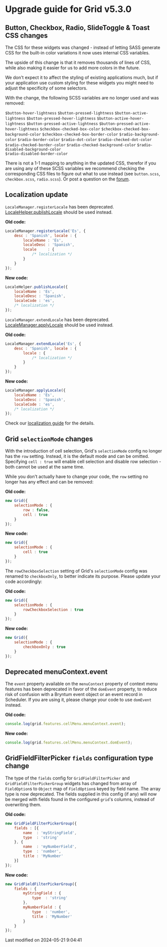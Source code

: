 # Upgrade guide for Grid v5.3.0

## Button, Checkbox, Radio, SlideToggle & Toast CSS changes

The CSS for these widgets was changed - instead of letting SASS generate CSS for the built-in color variations it now
uses internal CSS variables.

The upside of this change is that it removes thousands of lines of CSS, while also making it easier for us to add more
colors in the future.

We don't expect it to affect the styling of existing applications much, but if your application use custom styling for
these widgets you might need to adjust the specificity of some selectors.

With the change, the following SCSS variables are no longer used and was removed:

`$button-hover-lightness`
`$button-pressed-lightness`
`$button-active-lightness`
`$button-pressed-hover-lightness`
`$button-active-hover-lightness`
`$button-pressed-active-lightness`
`$button-pressed-active-hover-lightness`
`$checkbox-checked-box-color`
`$checkbox-checked-box-background-color`
`$checkbox-checked-box-border-color`
`$radio-background-color`
`$radio-border-color`
`$radio-dot-color`
`$radio-checked-dot-color`
`$radio-checked-border-color`
`$radio-checked-background-color`
`$radio-disabled-background-color`             
`$radio-disabled-border-color`

There is not a 1-1 mapping to anything in the updated CSS, therefor if you are using any of these SCSS variables we
recommend checking the corresponding CSS files to figure out what to use instead (see `button.scss`, `checkbox.scss`,
`radio.scss`). Or post a question on the [forum](https://forum.bryntum.com).

## Localization update

`LocaleManager.registerLocale` has been deprecated.
[LocaleHelper.publishLocale](#Core/localization/LocaleHelper#function-publishLocale-static) should be used instead.

**Old code:**

```javascript
LocaleManager.registerLocale('Es', {
    desc : 'Spanish', locale : {
        localeName : 'Es',
        localeDesc : 'Spanish',
        locale     : {
            /* localization */
        }
    }
});
```

**New code:**

```javascript
LocaleHelper.publishLocale({
    localeName : 'Es',
    localeDesc : 'Spanish',
    localeCode : 'es',
    /* localization */
});
```

`LocaleManager.extendLocale` has been deprecated.
[LocaleManager.applyLocale](#Core/localization/LocaleManager#function-applyLocale) should be used instead.

**Old code:**

```javascript
LocaleManager.extendLocale('Es', {
    desc : 'Spanish', locale : {
        locale : {
            /* localization */
        }
    }
});
```

**New code:**

```javascript
LocaleManager.applyLocale({
    localeName : 'Es',
    localeDesc : 'Spanish',
    localeCode : 'es',
    /* localization */
});
```

Check our [localization guide](#Grid/guides/customization/localization.md#locales) for the details.

## Grid `selectionMode` changes

With the introduction of cell selection, Grid's `selectionMode` config no longer has the `row` setting. Instead, it is 
the default mode and can be omitted. Specifying `cell : true` will enable cell selection and disable row selection - 
both cannot be used at the same time.

While you don't actually have to change your code, the `row` setting no longer has any effect and can be removed:

**Old code:**

```javascript
new Grid({
    selectionMode : {
        row : false,
        cell : true
    }
});
```

**New code:**

```javascript
new Grid({
    selectionMode : {
        cell : true
    }
});
```

The `rowCheckboxSelection` setting of Grid's `selectionMode` config was renamed to `checkboxOnly`, to better indicate 
its purpose. Please update your code accordingly:

**Old code:**

```javascript
new Grid({
    selectionMode : {
        rowCheckboxSelection : true
    }
});
```

**New code:**

```javascript
new Grid({
    selectionMode : {
        checkboxOnly : true
    }
});
```
## Deprecated menuContext.event

The `event` property available on the `menuContext` property of context menu features has been deprecated in favor of 
the `domEvent` property, to reduce risk of confusion with a Bryntum event object or an event record in Scheduler. If you
are using it, please change your code to use `domEvent` instead.

**Old code:**
```javascript
console.log(grid.features.cellMenu.menuContext.event);
```

**New code:**
```javascript
console.log(grid.features.cellMenu.menuContext.domEvent);
```

## GridFieldFilterPicker `fields` configuration type change

The type of the `fields` config for `GridFieldFilterPicker` and `GridFieldFilterPickerGroup` widgets has changed from 
array of `FieldOption`s to `Object` map of `FieldOption`s keyed by field name. The array type is now deprecated. The 
fields supplied in this config (if any) will now be merged with fields found in the configured `grid`'s columns, instead
of overwriting them.

**Old code:**

```javascript
new GridFieldFilterPickerGroup({
    fields : [{
        name  : 'myStringField',
        type  : 'string'
    }, {
        name  : 'myNumberField',
        type  : 'number',
        title : 'MyNumber'
    }]
});
```

**New code:**

```javascript
new GridFieldFilterPickerGroup({
    fields : {
        myStringField : {
            type  : 'string'
        },
        myNumberField : {
            type  : 'number',
            title : 'MyNumber'
        }
    }
});
```


<p class="last-modified">Last modified on 2024-05-21 9:04:41</p>